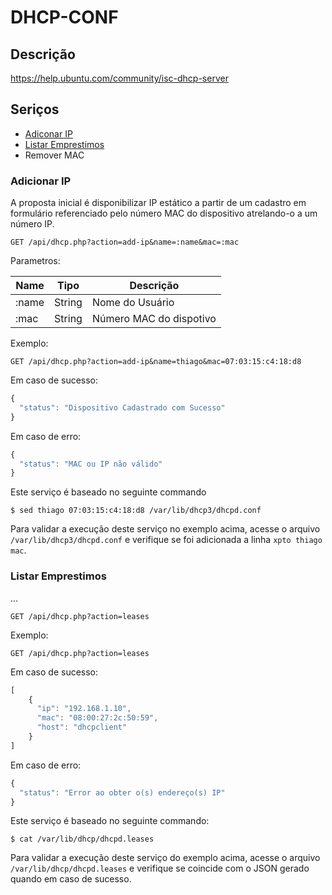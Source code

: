 # DHCP-CONF

## Descrição

https://help.ubuntu.com/community/isc-dhcp-server

## Seriços

- [Adiconar IP](#adiconar-ip)
- [Listar Emprestimos](#listar-emprestimo)
- Remover MAC

### Adicionar IP

A proposta inicial é disponibilizar IP estático a partir de um cadastro em formulário referenciado pelo número MAC do dispositivo atrelando-o a um número IP.

```
GET /api/dhcp.php?action=add-ip&name=:name&mac=:mac
```

Parametros:

| Name | Tipo | Descrição |
|-|-|-|
| :name | String | Nome do Usuário |
| :mac | String | Número MAC do dispotivo |

Exemplo:

```
GET /api/dhcp.php?action=add-ip&name=thiago&mac=07:03:15:c4:18:d8
```

Em caso de sucesso:

```js
{
  "status": "Dispositivo Cadastrado com Sucesso"
}
```

Em caso de erro:

```js
{
  "status": "MAC ou IP não válido"
}
```

Este serviço é baseado no seguinte commando

```
$ sed thiago 07:03:15:c4:18:d8 /var/lib/dhcp3/dhcpd.conf
```

Para validar a execução deste serviço no exemplo acima, acesse o arquivo `/var/lib/dhcp3/dhcpd.conf` e verifique se foi adicionada a linha `xpto thiago mac`.

### Listar Emprestimos

...

```
GET /api/dhcp.php?action=leases
```

Exemplo:

```
GET /api/dhcp.php?action=leases
```

Em caso de sucesso:

```js
[
    {
      "ip": "192.168.1.10",
      "mac": "08:00:27:2c:50:59",
      "host": "dhcpclient"
    }
]
```

Em caso de erro:

```js
{
  "status": "Error ao obter o(s) endereço(s) IP"
}
```

Este serviço é baseado no seguinte commando:

```
$ cat /var/lib/dhcp/dhcpd.leases
```

Para validar a execução deste serviço do exemplo acima, acesse o arquivo `/var/lib/dhcp/dhcpd.leases` e verifique se coincide com o JSON gerado quando em caso de sucesso.

